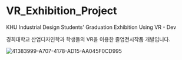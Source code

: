 # VR_Exhibition_Project

KHU Industrial Design Students' Graduation Exhibition Using VR - Dev

경희대학교 산업디자인학과 학생들의 VR을 이용한 졸업전시작품 개발입니다.

![41383999-A707-4178-AD15-AA045F0CD995](https://user-images.githubusercontent.com/96255741/202937594-195f5fe5-9e92-47d3-b870-8f20ed5cb7b7.jpg)
